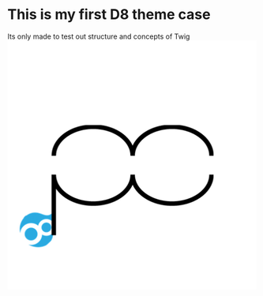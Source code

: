 # This is my first D8 theme case

Its only made to test out structure and concepts of Twig
![logo](screenshot.png)

